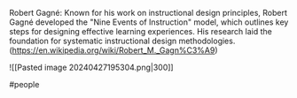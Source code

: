 Robert Gagné: Known for his work on instructional design principles, Robert Gagné developed the "Nine Events of Instruction" model, which outlines key steps for designing effective learning experiences. His research laid the foundation for systematic instructional design methodologies. (https://en.wikipedia.org/wiki/Robert_M._Gagn%C3%A9)

![[Pasted image 20240427195304.png|300]]

#people 